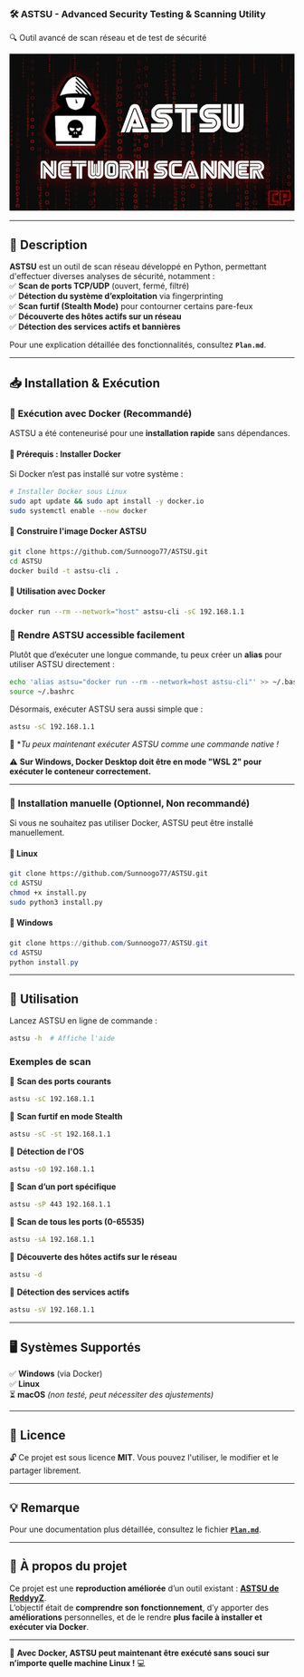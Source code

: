 ### **🛠 ASTSU - Advanced Security Testing & Scanning Utility**  
🔍 Outil avancé de scan réseau et de test de sécurité  

![ASTSU Logo](.img/ASTSU_bg.jpg)  

---

## **📖 Description**  
**ASTSU** est un outil de scan réseau développé en Python, permettant d'effectuer diverses analyses de sécurité, notamment :  
✅ **Scan de ports TCP/UDP** (ouvert, fermé, filtré)  
✅ **Détection du système d’exploitation** via fingerprinting  
✅ **Scan furtif (Stealth Mode)** pour contourner certains pare-feux  
✅ **Découverte des hôtes actifs sur un réseau**  
✅ **Détection des services actifs et bannières**  

Pour une explication détaillée des fonctionnalités, consultez **`Plan.md`**.  

---

## **📥 Installation & Exécution**  

### 🔹 **Exécution avec Docker (Recommandé)**  
ASTSU a été conteneurisé pour une **installation rapide** sans dépendances.  

#### **📌 Prérequis : Installer Docker**  
Si Docker n’est pas installé sur votre système :  
```bash
# Installer Docker sous Linux
sudo apt update && sudo apt install -y docker.io
sudo systemctl enable --now docker
```

#### **📌 Construire l'image Docker ASTSU**  
```bash
git clone https://github.com/Sunnoogo77/ASTSU.git
cd ASTSU
docker build -t astsu-cli .
```

#### **📌 Utilisation avec Docker**  
```bash
docker run --rm --network="host" astsu-cli -sC 192.168.1.1
```
### **📌 Rendre ASTSU accessible facilement**
Plutôt que d’exécuter une longue commande, tu peux créer un **alias** pour utiliser ASTSU directement :

```sh
echo 'alias astsu="docker run --rm --network=host astsu-cli"' >> ~/.bashrc
source ~/.bashrc
```
Désormais, exécuter ASTSU sera aussi simple que :
```sh
astsu -sC 192.168.1.1
```
🚀 **Tu peux maintenant exécuter ASTSU comme une commande native !*

⚠️ **Sur Windows, Docker Desktop doit être en mode "WSL 2" pour exécuter le conteneur correctement.**  

---

### 🔹 **Installation manuelle (Optionnel, Non recommandé)**  
Si vous ne souhaitez pas utiliser Docker, ASTSU peut être installé manuellement.

#### **📌 Linux**  
```bash
git clone https://github.com/Sunnoogo77/ASTSU.git
cd ASTSU
chmod +x install.py
sudo python3 install.py
```

#### **📌 Windows**  
```powershell
git clone https://github.com/Sunnoogo77/ASTSU.git
cd ASTSU
python install.py
```

---

## **🚀 Utilisation**  
Lancez ASTSU en ligne de commande :  
```bash
astsu -h  # Affiche l'aide
```

### **Exemples de scan**  
🔹 **Scan des ports courants**  
```bash
astsu -sC 192.168.1.1
```

🔹 **Scan furtif en mode Stealth**  
```bash
astsu -sC -st 192.168.1.1
```

🔹 **Détection de l'OS**  
```bash
astsu -sO 192.168.1.1
```

🔹 **Scan d’un port spécifique**  
```bash
astsu -sP 443 192.168.1.1
```

🔹 **Scan de tous les ports (0-65535)**  
```bash
astsu -sA 192.168.1.1
```

🔹 **Découverte des hôtes actifs sur le réseau**  
```bash
astsu -d
```

🔹 **Détection des services actifs**  
```bash
astsu -sV 192.168.1.1
```

---

## **🖥️ Systèmes Supportés**  
✅ **Windows** (via Docker)  
✅ **Linux**  
⏳ **macOS** *(non testé, peut nécessiter des ajustements)*  

---

## **📜 Licence**  
🔓 Ce projet est sous licence **MIT**. Vous pouvez l'utiliser, le modifier et le partager librement.  

---

## **💡 Remarque**  
Pour une documentation plus détaillée, consultez le fichier [**`Plan.md`**](Plan.md).  

---

## **📖 À propos du projet**  
Ce projet est une **reproduction améliorée** d’un outil existant : **[ASTSU de ReddyyZ](https://github.com/ReddyyZ/astsu)**.  
L’objectif était de **comprendre son fonctionnement**, d’y apporter des **améliorations** personnelles, et de le rendre **plus facile à installer et exécuter via Docker**.  

---
🚀 **Avec Docker, ASTSU peut maintenant être exécuté sans souci sur n’importe quelle machine Linux !** 💻
